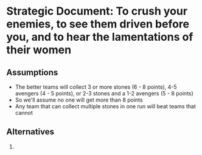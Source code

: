 # Strategic Document: To crush your enemies, to see them driven before you, and to hear the lamentations of their women

## Assumptions
* The better teams will collect 3 or more stones (6 - 8 points), 4-5 avengers (4 - 5 points), or 2-3 stones and a 1-2 avengers (5 - 8 points)
* So we'll assume no one will get more than 8 points
* Any team that can collect multiple stones in one run will beat teams that cannot


## Alternatives
1. 
